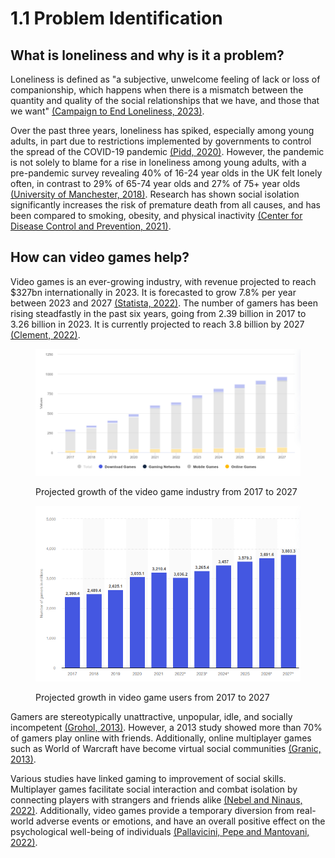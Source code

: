 # 1.1 Problem Identification

## What is loneliness and why is it a problem?

Loneliness is defined as "a subjective, unwelcome feeling of lack or loss of companionship, which happens when there is a mismatch between the quantity and quality of the social relationships that we have, and those that we want" [(Campaign to End Loneliness, 2023)](https://www.campaigntoendloneliness.org/facts-and-statistics/).

Over the past three years, loneliness has spiked, especially among young adults, in part due to restrictions implemented by governments to control the spread of the COVID-19 pandemic [(Pidd, 2020)](https://www.theguardian.com/society/2020/jun/08/study-finds-half-of-16--to-24-year-olds-hit-by-lockdown-loneliness). However, the pandemic is not solely to blame for a rise in loneliness among young adults, with a pre-pandemic survey revealing 40% of 16-24 year olds in the UK felt lonely often, in contrast to 29% of 65-74 year olds and 27% of 75+ year olds [(University of Manchester, 2018)](https://www.manchester.ac.uk/discover/news/loneliest-age-group/). Research has shown social isolation significantly increases the risk of premature death from all causes, and has been compared to smoking, obesity, and physical inactivity [(Center for Disease Control and Prevention, 2021)](https://www.cdc.gov/aging/publications/features/lonely-older-adults.html).

## How can video games help?

Video games is an ever-growing industry, with revenue projected to reach $327bn internationally in 2023. It is forecasted to grow 7.8% per year between 2023 and 2027 [(Statista, 2022)](https://www.statista.com/outlook/dmo/digital-media/video-games/worldwide). The number of gamers has been rising steadfastly in the past six years, going from 2.39 billion in 2017 to 3.26 billion in 2023. It is currently projected to reach 3.8 billion by 2027 [(Clement, 2022)](https://www.statista.com/statistics/748044/number-video-gamers-world/).

<figure><img src="../.gitbook/assets/image (1) (1) (1) (1) (1) (1) (1) (1) (1) (1) (1) (1) (1) (1) (1) (1) (1) (1).png" alt=""><figcaption><p>Projected growth of the video game industry from 2017 to 2027</p></figcaption></figure>

<figure><img src="../.gitbook/assets/image (9) (1) (1).png" alt=""><figcaption><p>Projected growth in video game users from 2017 to 2027</p></figcaption></figure>

Gamers are stereotypically unattractive, unpopular, idle, and socially incompetent [(Grohol, 2013)](https://psychcentral.com/blog/gamer-stereotypes-just-arent-true). However, a 2013 study showed more than 70% of gamers play online with friends. Additionally, online multiplayer games such as World of Warcraft have become virtual social communities [(Granic, 2013)](https://www.apa.org/news/press/releases/2013/11/video-games).

Various studies have linked gaming to improvement of social skills. Multiplayer games facilitate social interaction and combat isolation by connecting players with strangers and friends alike [(Nebel and Ninaus, 2022)](https://www.ncbi.nlm.nih.gov/pmc/articles/PMC8873111/). Additionally, video games provide a temporary diversion from real-world adverse events or emotions, and have an overall positive effect on the psychological well-being of individuals [(Pallavicini, Pepe and Mantovani, 2022)](https://www.researchgate.net/publication/360974058\_The\_Effects\_of\_Playing\_Video\_Games\_on\_Stress\_Anxiety\_Depression\_Loneliness\_and\_Gaming\_Disorder\_During\_the\_Early\_Stages\_of\_the\_COVID-19\_Pandemic\_PRISMA\_Systematic\_Review).
